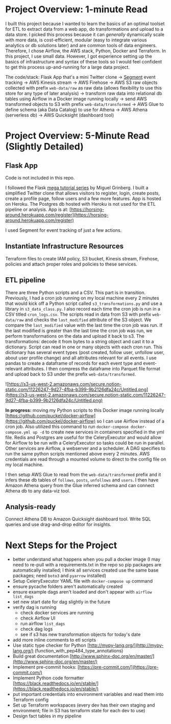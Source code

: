 # Project Overview: 1-minute Read

I built this project because I wanted to learn the basics of an optimal toolset for ETL to extract data from a web app, do transformations and upload to a data store. I picked this process because it can *generally* dynamically scale with more data, is cost-efficient, modular (easy to integrate various analytics or db solutions later) and are common tools of data engineers. Therefore, I chose Airflow, the AWS stack, Python, Docker and Terraform. In this project, I use small data. However, I got experience setting up the basics of infrastructure and syntax of these tools so I would feel confident to get this process up-and-running for a large data project.

The code/stack: Flask App that's a mini Twitter clone → [Segment](https://segment.com/) event tracking → AWS Kinesis stream → AWS Firehose → AWS S3 raw objects collected with prefix `web-data/raw` as raw data (allows flexibility to use this store for any type of later analysis) → transform raw data into relational db tables using Airflow in a Docker image running locally → send AWS transformed objects to S3 with prefix `web-data/transformed` → AWS Glue to define schema (aka Data Catalog) to use for Athena → AWS Athena (serverless db) → AWS Quicksight (dashboard tool)

# Project Overview: 5-Minute Read (Slightly Detailed)

## Flask App

Code is not included in this repo.

I followed the Flask [mega tutorial series](https://blog.miguelgrinberg.com/post/the-flask-mega-tutorial-part-i-hello-world) by Miguel Grinberg. I built a simplified Twitter clone that allows visitors to register, login, create posts, create a profile page, follow users and a few more features. App is hosted on Heroku. The Postgres db hosted with Heroku is not used for the ETL pipeline or analysis. App is at: [https://horsing-around.herokuapp.com/register](https://horsing-around.herokuapp.com/register)

I used Segment for event tracking of just a few actions. 

## Instantiate Infrastructure Resources

Terraform files to create IAM policy, S3 bucket, Kinesis stream, Firehose, policies and attach proper roles and policies to these services.

## ETL pipeline

There are three Python scripts and a CSV. This part is in transition. Previously, I had a cron job running on my local machine every 2 minutes that would kick off a Python script called  `s3_transformations.py` and use a library in  `s3_data_class.py`. I also record each time the cron job is run in a CSV titled `cron_logs.csv`. The scripts read in data from S3 with prefix `web-data/raw` and checks the `last_modified` attribute of the S3 object. We compare the `last_modified` value with the last time the cron job was run. If the last modified is greater than the last time the cron job was run, we perform transformations on the data and upload it back to s3. The transformations: decode it from bytes to a string object and cast it to a dictionary. Script can read in one or many objects with each cron run. This dictionary has several event types (post created, follow user, unfollow user, about user profile change) and all attributes relevant for all events. I use pandas to create a dataframe of records for each event type and event-relevant attributes. I then compress the dataframe into Parquet file format and upload back to S3 under the prefix `web-data/transformed`.

![https://s3-us-west-2.amazonaws.com/secure.notion-static.com/11226247-9d27-4fba-b399-9b2126dfa24c/Untitled.png](https://s3-us-west-2.amazonaws.com/secure.notion-static.com/11226247-9d27-4fba-b399-9b2126dfa24c/Untitled.png)

**In progress:** moving my Python scripts to this Docker image running locally [https://github.com/puckel/docker-airflow](https://github.com/puckel/docker-airflow) so I can use Airflow instead of a cron job. Also utilized this command to run `docker-compose docker-compose.yml up -d` to create new services in containers specified in the yml file. Redis and Postgres are useful for the CeleryExecutor and would allow for Airflow to be run with a CeleryExecutor so tasks could be run in parallel. Other services are Airflow, a webserver and a scheduler. A DAG specifies to run the same python scripts mentioned above every 2 minutes. AWS credentials are read through a mounted volume to direct to the config file on my local machine.

I then setup AWS Glue to read from the `web-data/transformed` prefix and it infers these db tables of `follows`, `posts`, `unfollows` and `users`. I then have Amazon Athena query from the Glue inferred schema and can connect Athena db to any data-viz tool.

## Analysis-ready

Connect Athena DB to Amazon Quicksight dashboard tool. Write SQL queries and use drag-and-drop editor for insights.

# Next Steps for the Project

- better understand what happens when you pull a docker image (I may need to re-pull with a requirements.txt in the repo so pip packages are automatically installed; I think all services created use the same base packages; need `boto3` and `pyarrow` installed)
- Setup CeleryExecutor YAML file with `docker-compose up` command
- ensure pycache folders aren't automatically created
- ensure example dags aren't loaded and don't appear with `airflow list_dags`
- set new start date for dag slightly in the future
- verify dag is running
    - check docker services are running
    - check Airflow UI
    - run airflow `list_dags`
    - check dag logs
    - see if s3 has new transformation objects for today's date
- add more inline comments to etl scripts
- Use static type checker for Python [http://mypy-lang.org/](http://mypy-lang.org/) (function_with_pep484_type_annotations)
- Build great documentation [http://www.sphinx-doc.org/en/master/](http://www.sphinx-doc.org/en/master/)
- Implement pre-commit hooks: [https://pre-commit.com/](https://pre-commit.com/) 
- Implement Python code formatter [https://black.readthedocs.io/en/stable/](https://black.readthedocs.io/en/stable/)
- put important credentials into environment variables and read them into Terraform config
- Set up Terraform workspaces (every dev has their own staging and environment; file in S3 has terraform state for each dev to use)
- Design fact tables in my pipeline